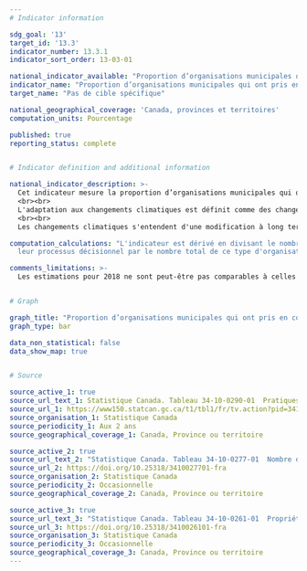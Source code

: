 ```yaml
---
# Indicator information

sdg_goal: '13'
target_id: '13.3'
indicator_number: 13.3.1
indicator_sort_order: 13-03-01

national_indicator_available: "Proportion d’organisations municipales qui ont pris en considération l’adaptation aux changements climatiques dans leur processus décisionnel"
indicator_name: "Proportion d’organisations municipales qui ont pris en considération l’adaptation aux changements climatiques dans leur processus décisionnel"
target_name: "Pas de cible spécifique"

national_geographical_coverage: 'Canada, provinces et territoires'
computation_units: Pourcentage

published: true
reporting_status: complete


# Indicator definition and additional information

national_indicator_description: >-
  Cet indicateur mesure la proportion d’organisations municipales qui ont pris en considération l’adaptation aux changements climatiques dans leur processus décisionnel.
  <br><br>
  L'adaptation aux changements climatiques est définit comme des changements aux processus, aux pratiques et aux structures visant à atténuer les dommages potentiels ou à tirer parti des occasions liées aux changements climatiques. Pour 2016, l’adaptation aux changements climatiques était définit comme anticiper et suivre les changements climatiques et prendre des mesures à l’égard de leurs conséquences.
  <br><br>
  Les changements climatiques s'entendent d'une modification à long terme dans les conditions météorologiques mesurées par les changements dans la température, les précipitations, les vents, l'enneigement et d'autres indicateurs. Ils peuvent comprendre à la fois les changements des conditions météorologiques moyennes ainsi que la variabilité, y compris, par exemple, les changements dans les conditions extrêmes.

computation_calculations: "L'indicateur est dérivé en divisant le nombre d’organisation municipales qui ont pris en considération l’adaptation aux changements climatiques dans 
  leur processus décisionnel par le nombre total de ce type d'organisation."

comments_limitations: >-
  Les estimations pour 2018 ne sont peut-être pas comparables à celles pour 2016 en raison d'une amélioration de la couverture et des définitions ainsi que des changements dans la méthodologie d'enquête. Les estimations pour 2022 ne sont peut-être pas comparables à celles pour 2020 en raison d'une amélioration de la couverture et des définitions ainsi que des changements dans la méthodologie d'enquête.


# Graph 

graph_title: "Proportion d’organisations municipales qui ont pris en considération l’adaptation aux changements climatiques dans leur processus décisionnel"
graph_type: bar

data_non_statistical: false
data_show_map: true


# Source

source_active_1: true
source_url_text_1: Statistique Canada. Tableau 34-10-0290-01  Pratiques de gestion des actifs relatifs aux infrastructures publiques essentielles
source_url_1: https://www150.statcan.gc.ca/t1/tbl1/fr/tv.action?pid=3410029001
source_organisation_1: Statistique Canada
source_periodicity_1: Aux 2 ans
source_geographical_coverage_1: Canada, Province ou territoire

source_active_2: true
source_url_text_2: "Statistique Canada. Tableau 34-10-0277-01  Nombre d'organisations municipales qui ont pris en considération l'adaptation aux changements climatiques dans leur processus décisionnel, selon les actifs d'infrastructures publiques essentielles, la zone (urbaine ou rurale) et la taille de la population, Infrastructure Canada, inactif"
source_url_2: https://doi.org/10.25318/3410027701-fra
source_organisation_2: Statistique Canada
source_periodicity_2: Occasionnelle
source_geographical_coverage_2: Canada, Province ou territoire

source_active_3: true
source_url_text_3: "Statistique Canada. Tableau 34-10-0261-01  Propriété municipale des actifs d'infrastructures essentielles, selon la zone (urbaine ou rurale) et la taille de la population, Infrastructure Canada, inactif"
source_url_3: https://doi.org/10.25318/3410026101-fra
source_organisation_3: Statistique Canada
source_periodicity_3: Occasionnelle
source_geographical_coverage_3: Canada, Province ou territoire
---
```


